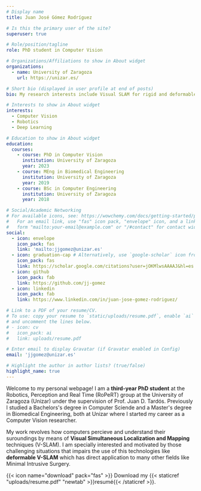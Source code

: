 ```yaml
---
# Display name
title: Juan José Gómez Rodríguez

# Is this the primary user of the site?
superuser: true

# Role/position/tagline
role: PhD student in Computer Vision

# Organizations/Affiliations to show in About widget
organizations:
  - name: University of Zaragoza
    url: https://unizar.es/

# Short bio (displayed in user profile at end of posts)
bio: My research interests include Visual SLAM for rigid and deformable scenarios.

# Interests to show in About widget
interests:
  - Computer Vision
  - Robotics
  - Deep Learning

# Education to show in About widget
education:
  courses:
    - course: PhD in Computer Vision
      institution: University of Zaragoza
      year: 2023
    - course: MEng in Biomedical Engineering
      institution: University of Zaragoza
      year: 2019
    - course: BSc in Computer Engineering
      institution: University of Zaragoza
      year: 2018

# Social/Academic Networking
# For available icons, see: https://wowchemy.com/docs/getting-started/page-builder/#icons
#   For an email link, use "fas" icon pack, "envelope" icon, and a link in the
#   form "mailto:your-email@example.com" or "/#contact" for contact widget.
social:
  - icon: envelope
    icon_pack: fas
    link: 'mailto:jjgomez@unizar.es'
  - icon: graduation-cap # Alternatively, use `google-scholar` icon from `ai` icon pack
    icon_pack: fas
    link: https://scholar.google.com/citations?user=jOKMlwsAAAAJ&hl=es
  - icon: github
    icon_pack: fab
    link: https://github.com/jj-gomez
  - icon: linkedin
    icon_pack: fab
    link: https://www.linkedin.com/in/juan-jose-gomez-rodriguez/

# Link to a PDF of your resume/CV.
# To use: copy your resume to `static/uploads/resume.pdf`, enable `ai` icons in `params.toml`,
# and uncomment the lines below.
# - icon: cv
#   icon_pack: ai
#   link: uploads/resume.pdf

# Enter email to display Gravatar (if Gravatar enabled in Config)
email: 'jjgomez@unizar.es'

# Highlight the author in author lists? (true/false)
highlight_name: true
---
```

Welcome to my personal webpage! I am a **third-year PhD student** at the Robotics, Perception and Real Time (RoPeRT) group at the University of Zaragoza (Unizar) under the supervision of Prof. Juan D. Tardós. Previously I studied a Bachelors's degree in Computer Sciende and a Master's degree in Biomedical Engineering, both at Unizar where I started my career as a Computer Vision researcher.

My work revolves how computers percieve and understand their suroundings by means of **Visual Simultaneous Localization and Mapping** techniques (V-SLAM). I am specially interested and motivated by those challenging situations that impairs the use of this technologies like **deformable V-SLAM** which has direct application to many other fields like Minimal Intrusive Surgery.

{{< icon name="download" pack="fas" >}} Download my {{< staticref "uploads/resume.pdf" "newtab" >}}resumé{{< /staticref >}}.
